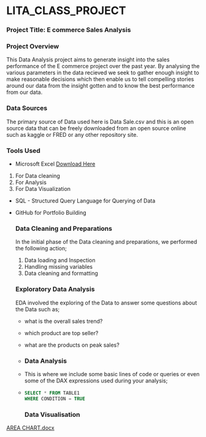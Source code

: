 # LITA_CLASS_PROJECT

### Project Title: E commerce Sales Analysis

### Project Overview
This Data Analysis  project aims to generate insight into the sales performance of the E commerce project over the past year. By analysing the various parameters in the data recieved we seek to gather enough insight to make reasonable decisions which then enable us to tell compelling stories around our data from the insight gotten and to know the best performance from our data.

### Data Sources
The primary source of Data used here is Data Sale.csv and this is an open source data that can be freely downloaded from an open source online such as kaggle or FRED or any other repository site.

### Tools Used
- Microsoft Excel [Download Here](https://www.microsoft.com)
1. For Data cleaning 
2. For Analysis
3. For Data Visualization

- SQL - Structured Query Language for Querying of Data
- GitHub for Portfolio Building

  ### Data Cleaning and Preparations
  In the initial phase of the Data cleaning and preparations, we performed the following action;
  1. Data loading and Inspection
  2. Handling missing variables
  3. Data cleaning and formatting

  ### Exploratory Data Analysis
  EDA involved the exploring of the Data to answer some questions about the Data such as;
  - what is the overall sales trend?
  - which product are top seller?
  - what are the products on peak sales?
 
  - ### Data Analysis
  - This is where we include some basic lines of code or queries or even some of the DAX expressions used during your analysis;
 
  - ```SQL
    SELECT * FROM TABLE1
    WHERE CONDITION = TRUE
    ```

    ### Data Visualisation
    
[AREA CHART.docx](https://github.com/user-attachments/files/17174783/AREA.CHART.docx)


    
